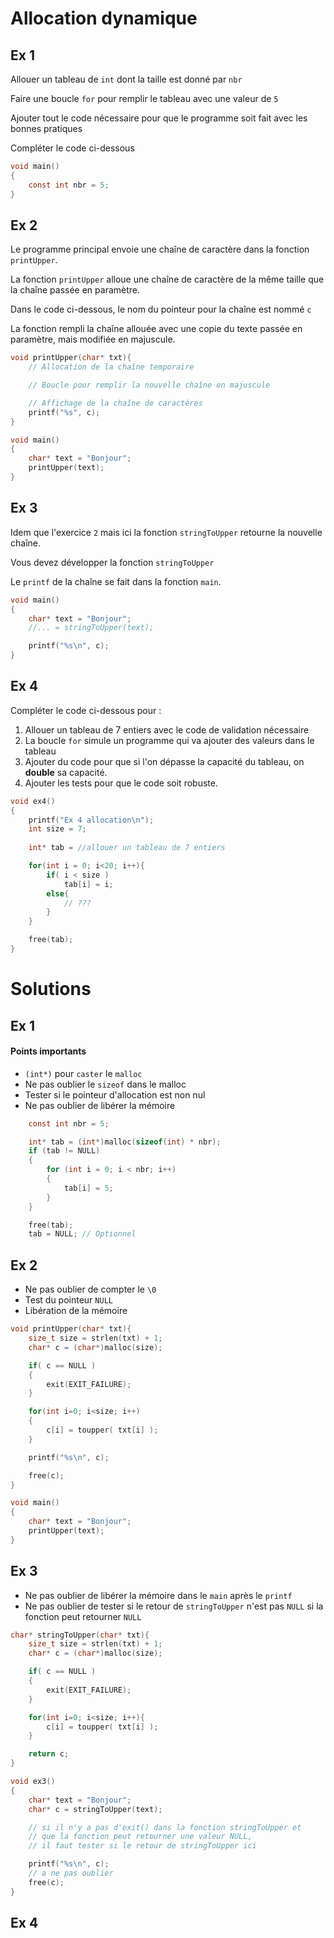 # Allocation dynamique

## Ex 1
Allouer un tableau de `int` dont la taille est donné par `nbr`

Faire une boucle `for` pour remplir le tableau avec une valeur de `5`

Ajouter tout le code nécessaire pour que le programme soit fait avec les bonnes pratiques

Compléter le code ci-dessous

```C
void main()
{
    const int nbr = 5;
}
```

## Ex 2
Le programme principal envoie une chaîne de caractère dans la fonction `printUpper`.

La fonction `printUpper` alloue une chaîne de caractère de la même taille que la chaîne passée en paramètre.

Dans le code ci-dessous, le nom du pointeur pour la chaîne est nommé `c`

La fonction rempli la chaîne allouée avec une copie du texte passée en paramètre, mais modifiée en majuscule.

```C
void printUpper(char* txt){
    // Allocation de la chaîne temporaire

    // Boucle pour remplir la nouvelle chaîne en majuscule

    // Affichage de la chaîne de caractères
    printf("%s", c);
}

void main() 
{
    char* text = "Bonjour";
    printUpper(text);
}
```

## Ex 3
Idem que l'exercice `2` mais ici la fonction `stringToUpper` retourne la nouvelle chaîne.

Vous devez développer la fonction `stringToUpper`

Le `printf` de la chaîne se fait dans la fonction `main`.

```C
void main() 
{
    char* text = "Bonjour";
    //... = stringToUpper(text);

    printf("%s\n", c);
}
```

## Ex 4
Compléter le code ci-dessous pour :
1. Allouer un tableau de 7 entiers avec le code de validation nécessaire
1. La boucle `for` simule un programme qui va ajouter des valeurs dans le tableau
1. Ajouter du code pour que si l'on dépasse la capacité du tableau, on **double** sa capacité.
1. Ajouter les tests pour que le code soit robuste.

```C
void ex4()
{
    printf("Ex 4 allocation\n");
    int size = 7;
    
    int* tab = //allouer un tableau de 7 entiers 

    for(int i = 0; i<20; i++){
        if( i < size )
            tab[i] = i;
        else{
            // ???
        }
    }

    free(tab);
}
```

# Solutions
## Ex 1
#### Points importants
- `(int*)` pour `caster` le `malloc`
- Ne pas oublier le `sizeof` dans le malloc
- Tester si le pointeur d'allocation est non nul
- Ne pas oublier de libérer la mémoire

```C
    const int nbr = 5;

    int* tab = (int*)malloc(sizeof(int) * nbr);
    if (tab != NULL)
    {
        for (int i = 0; i < nbr; i++)
        {
            tab[i] = 5;
        }
    }

    free(tab);
    tab = NULL; // Optionnel
```

## Ex 2
- Ne pas oublier de compter le `\0`
- Test du pointeur `NULL`
- Libération de la mémoire

```C
void printUpper(char* txt){
    size_t size = strlen(txt) + 1;
    char* c = (char*)malloc(size);

    if( c == NULL )
    {
        exit(EXIT_FAILURE);
    }

    for(int i=0; i<size; i++)
    {
        c[i] = toupper( txt[i] );
    }

    printf("%s\n", c);

    free(c);
}

void main() 
{
    char* text = "Bonjour";
    printUpper(text);
}
```

## Ex 3
- Ne pas oublier de libérer la mémoire dans le `main` après le `printf`
- Ne pas oublier de tester si le retour de `stringToUpper` n'est pas `NULL` si la fonction peut retourner `NULL`

```C
char* stringToUpper(char* txt){
    size_t size = strlen(txt) + 1;
    char* c = (char*)malloc(size);

    if( c == NULL )
    {
        exit(EXIT_FAILURE);
    }

    for(int i=0; i<size; i++){
        c[i] = toupper( txt[i] );
    }

    return c;
}

void ex3() 
{
    char* text = "Bonjour";
    char* c = stringToUpper(text);

    // si il n'y a pas d'exit() dans la fonction stringToUpper et
    // que la fonction peut retourner une valeur NULL, 
    // il faut tester si le retour de stringToUpper ici

    printf("%s\n", c);
    // a ne pas oublier
    free(c);
}
```

## Ex 4
```C
```
